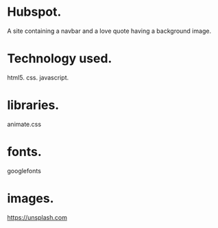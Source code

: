 # Hubspot.
A site containing a navbar and a love quote having a background image.
# Technology used.
html5.
css. 
javascript.
# libraries.
animate.css
# fonts.
googlefonts
# images.
https://unsplash.com


